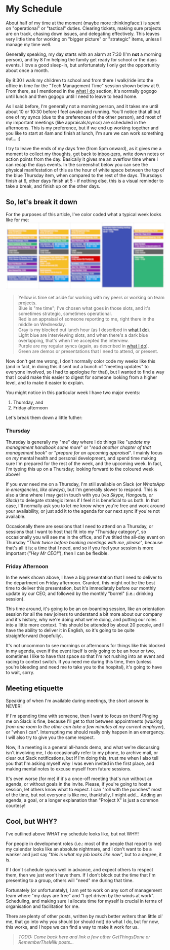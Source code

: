 # My Schedule

About half of my time at the moment (maybe more :thinkingface:) is spent on "operational" or "tactical" duties. Clearing tickets, making sure projects are on track, chasing down issues, and delegating effectively. This leaves very little time for working on "bigger picture" or "strategic" items, unless I manage my time well.

Generally speaking, my day starts with an alarm at 7:30 (I'm **not** a morning person), and by 8 I'm helping the family get ready for school or the days events. I love a good sleep-in, but unfortunately I only get the opportunity about once a month.

By 8:30 I walk my children to school and from there I walk/ride into the office in time for the "Tech Management Time" session shown below at 9. From there, as I mentioned in the [what I do](whatido.md) section, it's normally gogogo until lunch and then gogogo until I need to leave to head home.

As I said before, I'm generally not a morning person, and it takes me until about 10 or 10:30 before I feel awake and running. You'll notice that all but one of my syncs (due to the preferences of the other person), and most of my important meetings (like appraisals/syncs) are scheduled in the afternoons. This is my preference, but if we end up working together and you like to start at 4am and finish at lunch, I'm sure we can work something out... :)

I try to leave the ends of my days free (from 5pm onward), as it gives me a moment to collect my thoughts, get back to [inbox-zero](https://www.fastcompany.com/40507663/the-7-step-guide-to-achieving-inbox-zero-and-staying-there-in-2018), write down notes or action points from the day. Basically it gives me an overflow time where I can recap the days events. In the screenshot below you can see the physical manifestation of this as the hour of white space between the top of the blue Thursday item, when compared to the rest of the days. Thursdays finish at 6, other days finish at 5 - if nothing else, this is a visual reminder to take a break, and finish up on the other days.

## So, let's break it down

For the purposes of this article, I've color coded what a typical week looks like for me:
![Time Management](TimeManagement.png)
> Yellow is time set aside for working with my peers or working on team projects.\
> Blue is "me time"; I've chosen what goes in those slots, and it's sometimes strategic, sometimes operational.\
> Red is an appraisal of someone reporting to me, right there in the middle on Wednesday.\
> Gray is my blocked out lunch hour (as I described in [what I do](whatido.md)).\
> Light blue are interviewing slots, and when there's a dark blue overlapping, that's when I've accepted the interview.\
> Purple are my regular syncs (again, as described in [what I do](whatido.md)).\
> Green are demos or presentations that I need to attend, or present.

Now don't get me wrong, I don't normally color code my weeks like this (and in fact, in doing this it sent out a bunch of "meeting updates" to everyone involved, so I had to apologise for that), but I wanted to find a way that I could make this easier to digest for someone looking from a higher level, and to make it easier to explain.

You might notice in this particular week I have two major events:

1. Thursday, and
2. Friday afternoon

Let's break them down a little futher:

### Thursday

Thursday is generally my "me" day where I do things like "_update my management handbook some more_" or "_read another chapter of that management book_" or "_prepare for an upcoming appraisal_". I mainly focus on *my* mental health and personal development, and spend time making sure I'm prepared for the rest of the week, and the upcoming week. In fact, I'm typing this up on a Thursday; looking forward to the coloured week above!

If you ever need me on a Thursday, I'm still available on Slack (_or WhatsApp in emergencies, like always_), but I'm generally slower to respond. This is also a time where I may get in touch with you (_via Skype, Hangouts, or Slack_) to delegate strategic items if I feel it is beneficial to us both. In that case, I'll normally ask you to let me know when you're free and work around your availability, or just add it to the agenda for our next sync if you're not available.

Occasionally there are sessions that I need to attend on a Thursday, or sessions that I want to host that fit into my "Thursday category", so occasionally you will see me in the office, and I've titled the all-day event on Thursday _"Think twice before booking meetings with me, please_", because that's all it is; a time that I need, and so if you feel your session is more important (_"Hey Mr CEO!"_), then I can be flexible.

### Friday Afternoon

In the week shown above, I have a big presentation that I need to deliver to the department on Friday afternoon. Granted, this might not be the best time to deliver this presentation, but it's immediately before our monthly update by our CEO, and followed by the monthly "borrel" (i.e.: drinking session).

This time around, it's going to be an on-boarding session, like an orientation session for all the new joiners to understand a bit more about our company and it's history, why we're doing what we're doing, and putting our roles into a little more context. This should be attended by about 20 people, and I have the ability to deliver it in English, so it's going to be quite straightforward (hopefully).

It's not uncommon to see mornings or afternoons for things like this blocked in my agenda, even if the event itself is only going to be an hour or two, sometimes I like to have that space so that I'm not rushing into an event and racing to context switch. If you need me during this time, then (unless you're bleeding and need me to take you to the hospital), it's going to have to wait, sorry.

## Meeting etiquette

Speaking of when I'm available during meetings, the short answer is: NEVER!

If I'm spending time with someone, then I want to focus on them! Pinging me on Slack is fine, because I'll get to that between appointments (_walking from one room to the other can take a few minutes at my current employer_), or "when I can". Interrupting me should really only happen in an emergency. I will also try to give you the same respect.

Now, if a meeting is a general all-hands demo, and what we're discussing isn't involving me, I do occasionally refer to my phone, to archive mail, or clear out Slack notifications, but if I'm doing this, trust me when I also tell you that I'm asking myself why I was even invited in the first place, and making mental notes to excuse myself from future sessions.

It's even worse (for me) if it's a once-off meeting that's run without an agenda, or without goals in the invite. Please, if you're going to host a session, let others know what to expect. I can "roll with the punches" most of the time, but not everyone is like me, thankfully, I might add... Adding an agenda, a goal, or a longer explanation than "Project X" is just a common courtesy!

<!-- markdownlint-disable MD026 -->

## Cool, but WHY?

<!-- markdownlint-enable MD026 -->
I've outlined above WHAT my schedule looks like, but not WHY!

For people in development roles (i.e.: most of the people that report to me) my calendar looks like an absolute nightmare, and I don't want to be a wanker and just say "_this is what my job looks like now_", but to a degree, it is.

If I don't schedule syncs well in advance, and expect others to respect them, then we just won't have them. If I don't block out the time that I'm presenting to a group, others will "need" me during that time.

Fortunately (or unfortunately), I am yet to work on any sort of management team where "my days are free" and "I get driven by the winds at work". Scheduling, and making sure I allocate time for myself is crucial in terms of organisation and facilitation for me.

There are plenty of other posts, written by much better writers than little ol' me, that go into why you should (or should not) do what I do, but for now, this works, and I hope we can find a way to make it work for us.

> _TODO: Come back here and link a few other GetThingsDone or RememberTheMilk posts..._